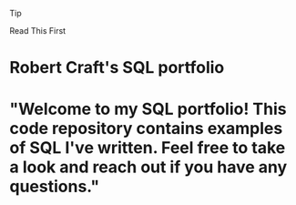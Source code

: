 > [!TIP]
> Read This First
> # Robert Craft's SQL portfolio
# "Welcome to my SQL portfolio! This code repository contains examples of SQL I've written. Feel free to take a look and reach out if you have any questions."
